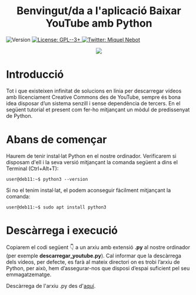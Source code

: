 <h1 align="center">Benvingut/da a l'aplicació <b>Baixar YouTube amb Python</b></h1>
<p>
  <img alt="Version" src="https://img.shields.io/badge/version-0.1-blue.svg?cacheSeconds=2592000" />
  <a href="https://www.gnu.org/licenses/gpl-3.0.html" target="_blank">
    <img alt="License: GPL--3+" src="https://img.shields.io/badge/License-GPL--3+-yellow.svg" />
  </a>
  <a href="https://twitter.com/miquelnebot" target="_blank">
    <img alt="Twitter: Miquel Nebot" src="https://img.shields.io/twitter/follow/miquelnebot.svg?style=social" />
  </a>
</p>
<div align="center"><img src="https://user-images.githubusercontent.com/57944755/209482485-0c04e9a6-97a2-4a57-be2f-aeecf061cd37.png"></div>

# Introducció
Tot i que existeixen infinitat de solucions en línia per descarregar vídeos amb llicenciament Creative Commons des de YouTube, sempre és bona idea disposar d’un sistema senzill i sense dependència de tercers. En el següent tutorial et present com fer-ho mitjançant un mòdul de predissenyat de Python.

# Abans de començar
Haurem de tenir instal·lat Python en el nostre ordinador. Verificarem si disposam d'ell i la seva versió mitjançant la comanda següent a dins el Terminal (Ctrl+Alt+T): 

```console
user@deb11:~$ python3 --version
```
Si no el tenim instal·lat, el podem aconseguir fàcilment mitjançant la comanda:
```console
user@deb11:~$ sudo apt install python3
```
# Descàrrega i execució
Copiarem el codi següent 👇 a un arxiu amb extensió **.py** al nostre ordinador (per exemple **descarregar_youtube.py**). Cal informar que la descàrrega dels vídeos, per defecte, es farà al mateix directori on es trobi l’arxiu de Python, per això, hem d’assegurar-nos que disposi d’espai suficient pel seu emmagatzematge.

Descàrrega de l'arxiu .py des d'<a href="https://github.com/miquelnebotaragon/baixar_youtube_python/blob/main/baixar_youtube.py" target="_blank">aquí</a>.

